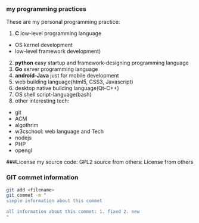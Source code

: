 ### my programming practices
These are my personal programming practice:
1. **C** low-level programming language
  * OS kernel development
  * low-level framework development)
2. **python** easy startup and framework-designing programming language 
3. **Go** server programming language 
4. **android-Java** just for mobile development 
5. web building language(html5, CSS3, Javascript)
6. desktop native building language(Qt-C++)
7. OS shell script-language(bash)
8. other interesting tech:
  * git 
  * ACM
  * algothrim
  * w3cschool: web language and Tech
  * nodejs
  * PHP
  * opengl

###License
my source code: GPL2
source from others: License from others

### GIT commet information
```bash
git add <filename>
git commet -m "
simple information about this commet

all information about this commet: 1. fixed 2. new
"
```
